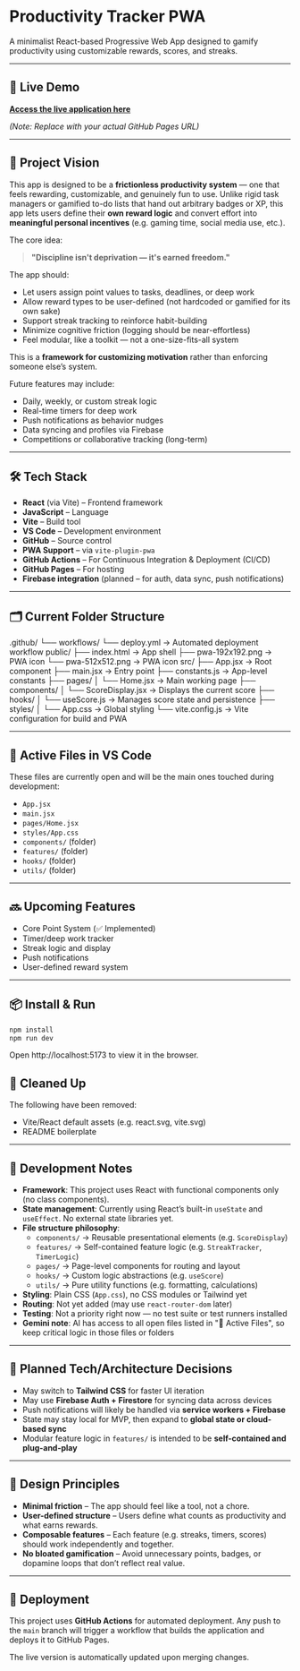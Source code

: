 # Productivity Tracker PWA

A minimalist React-based Progressive Web App designed to gamify productivity using customizable rewards, scores, and streaks.

---

## 🚀 Live Demo

**[Access the live application here](https://neolorenzo.github.io/productivity-pwa/)**

_(Note: Replace with your actual GitHub Pages URL)_

---

## 🧠 Project Vision

This app is designed to be a **frictionless productivity system** — one that feels rewarding, customizable, and genuinely fun to use. Unlike rigid task managers or gamified to-do lists that hand out arbitrary badges or XP, this app lets users define their **own reward logic** and convert effort into **meaningful personal incentives** (e.g. gaming time, social media use, etc.).

The core idea:  
> **"Discipline isn't deprivation — it's earned freedom."**

The app should:
- Let users assign point values to tasks, deadlines, or deep work
- Allow reward types to be user-defined (not hardcoded or gamified for its own sake)
- Support streak tracking to reinforce habit-building
- Minimize cognitive friction (logging should be near-effortless)
- Feel modular, like a toolkit — not a one-size-fits-all system

This is a **framework for customizing motivation** rather than enforcing someone else’s system.

Future features may include:
- Daily, weekly, or custom streak logic
- Real-time timers for deep work
- Push notifications as behavior nudges
- Data syncing and profiles via Firebase
- Competitions or collaborative tracking (long-term)

---

## 🛠️ Tech Stack

- **React** (via Vite) – Frontend framework
- **JavaScript** – Language
- **Vite** – Build tool
- **VS Code** – Development environment
- **GitHub** – Source control
- **PWA Support** – via `vite-plugin-pwa`
- **GitHub Actions** – For Continuous Integration & Deployment (CI/CD)
- **GitHub Pages** – For hosting
- **Firebase integration** (planned – for auth, data sync, push notifications)

---

## 🗂️ Current Folder Structure

.github/
└── workflows/
  └── deploy.yml → Automated deployment workflow
public/
├── index.html → App shell
├── pwa-192x192.png → PWA icon
└── pwa-512x512.png → PWA icon
src/
├── App.jsx → Root component
├── main.jsx → Entry point
├── constants.js → App-level constants
├── pages/
│ └── Home.jsx → Main working page
├── components/
│ └── ScoreDisplay.jsx → Displays the current score
├── hooks/
│ └── useScore.js → Manages score state and persistence
├── styles/
│ └── App.css → Global styling
└── vite.config.js → Vite configuration for build and PWA

---

## 📌 Active Files in VS Code

These files are currently open and will be the main ones touched during development:
- `App.jsx`
- `main.jsx`
- `pages/Home.jsx`
- `styles/App.css`
- `components/` (folder)
- `features/` (folder)
- `hooks/` (folder)
- `utils/` (folder)

---

## 🔜 Upcoming Features

- Core Point System (✅ Implemented)
- Timer/deep work tracker
- Streak logic and display
- Push notifications
- User-defined reward system

---

## 📦 Install & Run

```bash
npm install
npm run dev
```

Open http://localhost:5173
 to view it in the browser.

## 🧹 Cleaned Up

The following have been removed:

- Vite/React default assets (e.g. react.svg, vite.svg)
- README boilerplate

---

## 🧪 Development Notes

- **Framework**: This project uses React with functional components only (no class components).
- **State management**: Currently using React’s built-in `useState` and `useEffect`. No external state libraries yet.
- **File structure philosophy**:
  - `components/` → Reusable presentational elements (e.g. `ScoreDisplay`)
  - `features/` → Self-contained feature logic (e.g. `StreakTracker`, `TimerLogic`)
  - `pages/` → Page-level components for routing and layout
  - `hooks/` → Custom logic abstractions (e.g. `useScore`)
  - `utils/` → Pure utility functions (e.g. formatting, calculations)
- **Styling**: Plain CSS (`App.css`), no CSS modules or Tailwind yet
- **Routing**: Not yet added (may use `react-router-dom` later)
- **Testing**: Not a priority right now — no test suite or test runners installed
- **Gemini note**: AI has access to all open files listed in "📌 Active Files", so keep critical logic in those files or folders

---

## 🧭 Planned Tech/Architecture Decisions

- May switch to **Tailwind CSS** for faster UI iteration
- May use **Firebase Auth + Firestore** for syncing data across devices
- Push notifications will likely be handled via **service workers + Firebase**
- State may stay local for MVP, then expand to **global state or cloud-based sync**
- Modular feature logic in `features/` is intended to be **self-contained and plug-and-play**

---

## 🧱 Design Principles

- **Minimal friction** – The app should feel like a tool, not a chore.
- **User-defined structure** – Users define what counts as productivity and what earns rewards.
- **Composable features** – Each feature (e.g. streaks, timers, scores) should work independently and together.
- **No bloated gamification** – Avoid unnecessary points, badges, or dopamine loops that don’t reflect real value.

---

## 🚀 Deployment

This project uses **GitHub Actions** for automated deployment. Any push to the `main` branch will trigger a workflow that builds the application and deploys it to GitHub Pages.

The live version is automatically updated upon merging changes.